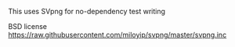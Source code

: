 This uses SVpng for no-dependency test writing

BSD license
https://raw.githubusercontent.com/miloyip/svpng/master/svpng.inc
